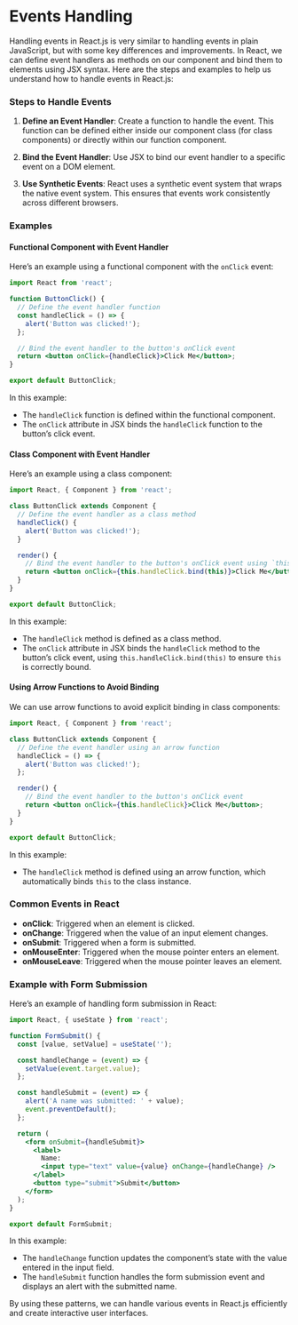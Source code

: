# Events Handling

Handling events in React.js is very similar to handling events in plain JavaScript, but with some key differences and improvements. In React, we can define event handlers as methods on our component and bind them to elements using JSX syntax. Here are the steps and examples to help us understand how to handle events in React.js:

### Steps to Handle Events

1. **Define an Event Handler**: Create a function to handle the event. This function can be defined either inside our component class (for class components) or directly within our function component.

2. **Bind the Event Handler**: Use JSX to bind our event handler to a specific event on a DOM element.

3. **Use Synthetic Events**: React uses a synthetic event system that wraps the native event system. This ensures that events work consistently across different browsers.

### Examples

#### Functional Component with Event Handler

Here’s an example using a functional component with the `onClick` event:

```jsx
import React from 'react';

function ButtonClick() {
  // Define the event handler function
  const handleClick = () => {
    alert('Button was clicked!');
  };

  // Bind the event handler to the button's onClick event
  return <button onClick={handleClick}>Click Me</button>;
}

export default ButtonClick;
```

In this example:
- The `handleClick` function is defined within the functional component.
- The `onClick` attribute in JSX binds the `handleClick` function to the button’s click event.

#### Class Component with Event Handler

Here’s an example using a class component:

```jsx
import React, { Component } from 'react';

class ButtonClick extends Component {
  // Define the event handler as a class method
  handleClick() {
    alert('Button was clicked!');
  }

  render() {
    // Bind the event handler to the button's onClick event using `this`
    return <button onClick={this.handleClick.bind(this)}>Click Me</button>;
  }
}

export default ButtonClick;
```

In this example:
- The `handleClick` method is defined as a class method.
- The `onClick` attribute in JSX binds the `handleClick` method to the button’s click event, using `this.handleClick.bind(this)` to ensure `this` is correctly bound.

#### Using Arrow Functions to Avoid Binding

We can use arrow functions to avoid explicit binding in class components:

```jsx
import React, { Component } from 'react';

class ButtonClick extends Component {
  // Define the event handler using an arrow function
  handleClick = () => {
    alert('Button was clicked!');
  };

  render() {
    // Bind the event handler to the button's onClick event
    return <button onClick={this.handleClick}>Click Me</button>;
  }
}

export default ButtonClick;
```

In this example:
- The `handleClick` method is defined using an arrow function, which automatically binds `this` to the class instance.

### Common Events in React

- **onClick**: Triggered when an element is clicked.
- **onChange**: Triggered when the value of an input element changes.
- **onSubmit**: Triggered when a form is submitted.
- **onMouseEnter**: Triggered when the mouse pointer enters an element.
- **onMouseLeave**: Triggered when the mouse pointer leaves an element.

### Example with Form Submission

Here’s an example of handling form submission in React:

```jsx
import React, { useState } from 'react';

function FormSubmit() {
  const [value, setValue] = useState('');

  const handleChange = (event) => {
    setValue(event.target.value);
  };

  const handleSubmit = (event) => {
    alert('A name was submitted: ' + value);
    event.preventDefault();
  };

  return (
    <form onSubmit={handleSubmit}>
      <label>
        Name:
        <input type="text" value={value} onChange={handleChange} />
      </label>
      <button type="submit">Submit</button>
    </form>
  );
}

export default FormSubmit;
```

In this example:
- The `handleChange` function updates the component’s state with the value entered in the input field.
- The `handleSubmit` function handles the form submission event and displays an alert with the submitted name.

By using these patterns, we can handle various events in React.js efficiently and create interactive user interfaces.
